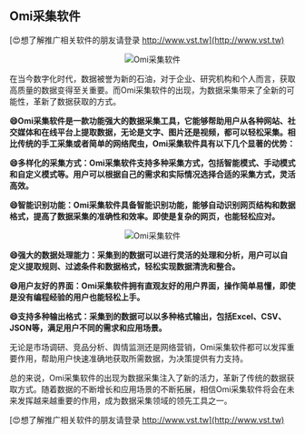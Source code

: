 ## **Omi采集软件**

[😍想了解推广相关软件的朋友请登录 http://www.vst.tw](http://www.vst.tw)

 <center><img src="https://vst.tw/MP4/tuiguang/png/8.png" alt="Omi采集软件"></center>

在当今数字化时代，数据被誉为新的石油，对于企业、研究机构和个人而言，获取高质量的数据变得至关重要。而Omi采集软件的出现，为数据采集带来了全新的可能性，革新了数据获取的方式。

**😄Omi采集软件是一款功能强大的数据采集工具，它能够帮助用户从各种网站、社交媒体和在线平台上提取数据，无论是文字、图片还是视频，都可以轻松采集。相比传统的手工采集或者简单的网络爬虫，Omi采集软件具有以下几个显著的优势：**

**😄多样化的采集方式：Omi采集软件支持多种采集方式，包括智能模式、手动模式和自定义模式等。用户可以根据自己的需求和实际情况选择合适的采集方式，灵活高效。**

**😄智能识别功能：Omi采集软件具备智能识别功能，能够自动识别网页结构和数据格式，提高了数据采集的准确性和效率。即使是复杂的网页，也能轻松应对。**

 <center><img src="https://vst.tw/MP4/tuiguang/png/6.png" alt="Omi采集软件"></center>

**😄强大的数据处理能力：采集到的数据可以进行灵活的处理和分析，用户可以自定义提取规则、过滤条件和数据格式，轻松实现数据清洗和整合。**

**😄用户友好的界面：Omi采集软件拥有直观友好的用户界面，操作简单易懂，即使是没有编程经验的用户也能轻松上手。**

**😄支持多种输出格式：采集到的数据可以以多种格式输出，包括Excel、CSV、JSON等，满足用户不同的需求和应用场景。**

无论是市场调研、竞品分析、舆情监测还是网络营销，Omi采集软件都可以发挥重要作用，帮助用户快速准确地获取所需数据，为决策提供有力支持。

总的来说，Omi采集软件的出现为数据采集注入了新的活力，革新了传统的数据获取方式。随着数据的不断增长和应用场景的不断拓展，相信Omi采集软件将会在未来发挥越来越重要的作用，成为数据采集领域的领先工具之一。

[😍想了解推广相关软件的朋友请登录 http://www.vst.tw](http://www.vst.tw)




